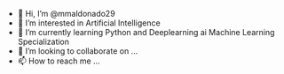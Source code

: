 - 👋 Hi, I’m @mmaldonado29
- 👀 I’m interested in Artificial Intelligence
- 🌱 I’m currently learning Python and Deeplearning ai Machine Learning Specialization
- 💞️ I’m looking to collaborate on ...
- 📫 How to reach me ...

<!---
mmaldonado29/mmaldonado29 is a ✨ special ✨ repository because its `README.md` (this file) appears on your GitHub profile.
You can click the Preview link to take a look at your changes.
--->

